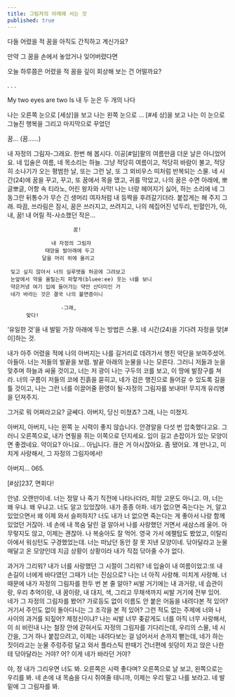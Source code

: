 ```yaml
---
title: 그림자의 아래에 서는 것
published: true
---
```




다들 어렸을 적 꿈을 아직도 간직하고 계신가요?

만약 그 꿈을 손에서 놓았거나 잊어버렸다면

오늘 하루쯤은 어렸을 적 꿈을 깊이 회상해 보는 건 어떨까요?

.
.
.



My two eyes are two Is
내 두 눈은 두 개의 나다

나는 오른쪽 눈으로 [세상]을 보고
나는 왼쪽 눈으로 ... [#세 상]을 보고
나는 이 눈으로 그늘진 행복을
그리고 마지막으로 꾸었던 

꿈... (꿈......)


내 자정의 그림자-그래요. 한번 해 봅시다. 이공[#일]팔의 여름만큼 더운 날은 아니었어요. 네 입술은 여름, 네 목소리는 하늘. 그냥 적당히 여름이고, 적당히 바람이 불고, 적당히 소나기가 오는 평범한 날, 또는 그런 날, 또 그 뫼비우스 띠처럼 반복되는 스물. 네 시간(24)에 꿈을 꾸고, 꾸고, 또 꿈에서 목을 맸고, 귀를 막았고, 나의 꿈은 수면 아래에, 뽀글뽀글, 어항 속 티라노, 어린 왕자와 사막! 나는 너랑 헤어지기 싫어, 하는 소리에 네 그 동그란 뒤통수가 무슨 긴 생머리 여자처럼 내 등짝을 후려갈기더라. 붙잡게는 해 주지 그래. 따끔, 쓰라림은 잠시, 꿈은 쓰러지고, 쓰려지고, 나의 헤집어진 넋두리, 빈혈인가, 아, 내, 꿈! 내 어릴 적-사소했던 작은...


                         꿈!

                  내 자정의 그림자
                태양을 발아래에 두고
               달을 머리 위에 올리고
      
     잊고 싶지 않아서 너의 실루엣을 허공에 그려보고
     눈앞에서 약을 올릴는지 파랗게(bluee:ee) 웃는 너를 보니
     약은커녕 여기 입에 들어가는 약만 산더미인 거
     네가 바라는 것은 결국 나의 불면증이니

                     -그래,
          맞다!
‘유일한 것’을 내 발밑 가장 아래에 두는 방법은 스물. 네 시간(24)을 기다려 자정을 맞[#이]하는 것. 

내가 아주 어렸을 적에 나의 아버지는 나를 길거리로 데려가서 행진 악단을 보여주셨어. 아들아. 너는 저들의 발끝을 보렴. 발끝 아래의 눈물을 나는 모른다. 그러니 저들과 눈을 맞추며 하늘과 싸울 것이고, 너는 저 광이 나는 구두의 코를 보고, 이 땅에 발장구를 쳐라. 너의 구름이 저들의 코에 진흙을 묻히고, 네가 검은 행진으로 들어갈 수 있도록 길을 틀 것이고, 나는 그런 너를 이끌어줄 환영이 될-자정의 그림자를 보내마! 무지개 유리병을 던져주지. 


그거로 뭐 어쩌라고요? 
글쎄다.
아버지, 당신 미쳤죠?
그래, 나는 미쳤지.


아버지, 아버지, 나는 왼쪽 눈 시력이 좋지 않습니다. 안경알을 다섯 번 압축했다고요. 그러니 오른쪽으로, 내가 연필을 쥐는 이쪽으로 던지세요. 입이 길고 손잡이가 있는 모양이면 좋겠네요. 약이요? 아니요... 아닙니다. 끊은 거 아시잖아요. 좀 됐어요. 걔 만나고, 미치게 사랑해서, 그 자정의 그림자에서!

아버지... 065.



[#삼]237, 면회다!

안녕. 오랜만이네. 너는 정말 나 죽기 직전에 나타나더라, 희망 고문도 아니고. 야, 너는 왜 우냐. 왜 우냐고. 너도 알고 있었잖아. 내가 종종 아파. 네가 없으면 죽는다는 거, 알고 있었으면서 왜 이제 와서 슬퍼하지? 너도 내가 너 없으면 죽는다는 게 좋아서 나랑 함께 있었던 거잖아. 네 손에 내 목숨 달린 걸 알아서 나를 사랑했던 거면서 새삼스레 울어. 아무렇지도 않고, 이제는 괜찮아. 나 복숭아도 잘 먹어. 영국 가서 에펠탑도 봤었고, 이탈리아에서 워싱턴도 구경했었는데. 너는 떠났던 동안 잘 못 지낸 모양이네. 닦아달라고 눈물 매달고 온 모양인데 지금 상황이 상황이라 내가 직접 닦아줄 수가 없다.

과거가 그리워? 내가 너를 사랑했던 그 시절이 그리워? 네 입술이 내 여름이었고:또 내 손길이 너에게 바다였던 그때가 너는 진심으로? 나는 너 아직 사랑해. 미치게 사랑해. 너 때문에 내가 자정의 그림자를 한두 번 본 줄 알아? 씨발 거기에는 내 과거랑, 네 습관이랑, 우리 추억이랑, 내 꿈이랑, 내 대지, 색, 그리고 무채색까지 씨발 거기에 전부 있어. 네가 그 자정의 그림자를 봤어? 가로등도 없이 이름도 안 붙은 어둠을 내려다본 적 있어? 거기서 주인도 없이 돌아다니는 그 조각을 본 적 있어? 그런 적도 없는 주제에 너와 나 사이의 과거를 되짚어? 제정신이냐? 나는 씨발 너무 좆같게도 너를 아직 너무 사랑해서, 이 쇠 비린내 나는 철장 안에 갇혀서도 자정의 그림자를 기다리는데, 우리의 스물, 네 시간을, 그거 하나 붙잡으려고, 이제는 내려다보는 걸 넘어서서 손까지 뻗는데, 네가 하는 짓이라고는 눈물 주렁주렁 달고 와서 플라스틱 판때기 건너편에 쇳덩이 차고 앉은 나한테 닦아달라는 거야? 어? 이게 네가 바라던 거야?

야, 정 내가 그리우면 너도 봐. 오른쪽은 시력 좋다며? 오른쪽으로 날 보고, 왼쪽으로는 우리를 봐. 네 손에 내 목숨을 다시 쥐여줄 테니까, 이제는 우리 말고 나를 보라고. 네 발밑에 그 그림자를 봐.
